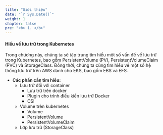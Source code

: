 ```yaml
---
title: "Giới thiệu"
date: "`r Sys.Date()`"
weight: 1
chapter: false
pre: "<b> 1. </b>"
---
```


#### Hiểu về lưu trữ trong Kubernetes

Trong chương này, chúng ta sẽ tập trung tìm hiểu một số vấn đề về lưu trữ trong Kubernetes, bao gồm PersistentVolume (PV), PersistentVolumeClaim (PVC) và StorageClass. Đồng thời, chúng ta cũng tìm hiểu về một số hệ thống lưu trữ trên AWS dành cho EKS, bao gồm EBS và EFS.

- **Các phần cần tìm hiểu:**
    - Lưu trữ đối với container
      - Lưu trữ trên docker
      - Plugin cho trình điều kiển lưu trữ Docker
      - CSI
    - Volume trên kubernetes
      - Volume
      - PersistentVolume
      - PersistentVolumeClaim
    - Lớp lưu trữ (StorageClass)
 